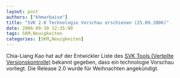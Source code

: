 ```yaml
---
layout: post
authors: ["khmarbaise"]
title: "SVK 2.0 Technologie Vorschau erschienen (25.09.2006)"
date: 2006-09-30 12:35:00
tags: SKM,Neuigkeiten
categories: [SKM,Neuigkeiten]
---
```

Chia-Liang Kao hat auf der Entwickler Liste des <a href="http://svk.elixus.org"  title="SVK Tool">SVK Tools (Verteilte Versionskontrolle)</a> bekannt gegeben, dass ein technologie Vorschau vorliegt. Die Release 2.0 wurde für Weihnachten angekündigt.
